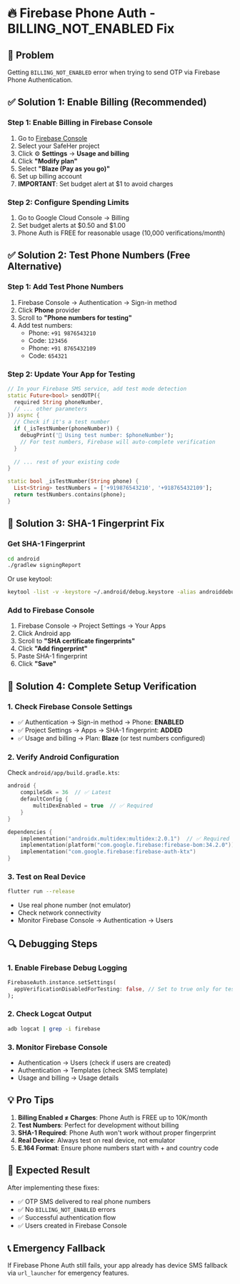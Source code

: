 # 🔥 Firebase Phone Auth - BILLING_NOT_ENABLED Fix

## 🚨 Problem
Getting `BILLING_NOT_ENABLED` error when trying to send OTP via Firebase Phone Authentication.

## ✅ Solution 1: Enable Billing (Recommended)

### Step 1: Enable Billing in Firebase Console
1. Go to [Firebase Console](https://console.firebase.google.com/)
2. Select your SafeHer project
3. Click ⚙️ **Settings** → **Usage and billing**
4. Click **"Modify plan"**
5. Select **"Blaze (Pay as you go)"**
6. Set up billing account
7. **IMPORTANT**: Set budget alert at $1 to avoid charges

### Step 2: Configure Spending Limits
1. Go to Google Cloud Console → Billing
2. Set budget alerts at $0.50 and $1.00
3. Phone Auth is FREE for reasonable usage (10,000 verifications/month)

## ✅ Solution 2: Test Phone Numbers (Free Alternative)

### Step 1: Add Test Phone Numbers
1. Firebase Console → Authentication → Sign-in method
2. Click **Phone** provider
3. Scroll to **"Phone numbers for testing"**
4. Add test numbers:
   - Phone: `+91 9876543210`
   - Code: `123456`
   - Phone: `+91 8765432109` 
   - Code: `654321`

### Step 2: Update Your App for Testing
```dart
// In your Firebase SMS service, add test mode detection
static Future<bool> sendOTP({
  required String phoneNumber,
  // ... other parameters
}) async {
  // Check if it's a test number
  if (_isTestNumber(phoneNumber)) {
    debugPrint('📱 Using test number: $phoneNumber');
    // For test numbers, Firebase will auto-complete verification
  }
  
  // ... rest of your existing code
}

static bool _isTestNumber(String phone) {
  List<String> testNumbers = ['+919876543210', '+918765432109'];
  return testNumbers.contains(phone);
}
```

## 🔧 Solution 3: SHA-1 Fingerprint Fix

### Get SHA-1 Fingerprint
```bash
cd android
./gradlew signingReport
```

Or use keytool:
```bash
keytool -list -v -keystore ~/.android/debug.keystore -alias androiddebugkey -storepass android -keypass android
```

### Add to Firebase Console
1. Firebase Console → Project Settings → Your Apps
2. Click Android app
3. Scroll to **"SHA certificate fingerprints"**
4. Click **"Add fingerprint"**
5. Paste SHA-1 fingerprint
6. Click **"Save"**

## 🚀 Solution 4: Complete Setup Verification

### 1. Check Firebase Console Settings
- ✅ Authentication → Sign-in method → Phone: **ENABLED**
- ✅ Project Settings → Apps → SHA-1 fingerprint: **ADDED**
- ✅ Usage and billing → Plan: **Blaze** (or test numbers configured)

### 2. Verify Android Configuration
Check `android/app/build.gradle.kts`:
```kotlin
android {
    compileSdk = 36  // ✅ Latest
    defaultConfig {
        multiDexEnabled = true  // ✅ Required
    }
}

dependencies {
    implementation("androidx.multidex:multidex:2.0.1")  // ✅ Required
    implementation(platform("com.google.firebase:firebase-bom:34.2.0"))
    implementation("com.google.firebase:firebase-auth-ktx")
}
```

### 3. Test on Real Device
```bash
flutter run --release
```
- Use real phone number (not emulator)
- Check network connectivity
- Monitor Firebase Console → Authentication → Users

## 🔍 Debugging Steps

### 1. Enable Firebase Debug Logging
```dart
FirebaseAuth.instance.setSettings(
  appVerificationDisabledForTesting: false, // Set to true only for testing
);
```

### 2. Check Logcat Output
```bash
adb logcat | grep -i firebase
```

### 3. Monitor Firebase Console
- Authentication → Users (check if users are created)
- Authentication → Templates (check SMS template)
- Usage and billing → Usage details

## 💡 Pro Tips

1. **Billing Enabled ≠ Charges**: Phone Auth is FREE up to 10K/month
2. **Test Numbers**: Perfect for development without billing
3. **SHA-1 Required**: Phone Auth won't work without proper fingerprint
4. **Real Device**: Always test on real device, not emulator
5. **E.164 Format**: Ensure phone numbers start with + and country code

## 🎯 Expected Result
After implementing these fixes:
- ✅ OTP SMS delivered to real phone numbers
- ✅ No `BILLING_NOT_ENABLED` errors
- ✅ Successful authentication flow
- ✅ Users created in Firebase Console

## 📞 Emergency Fallback
If Firebase Phone Auth still fails, your app already has device SMS fallback via `url_launcher` for emergency features.

